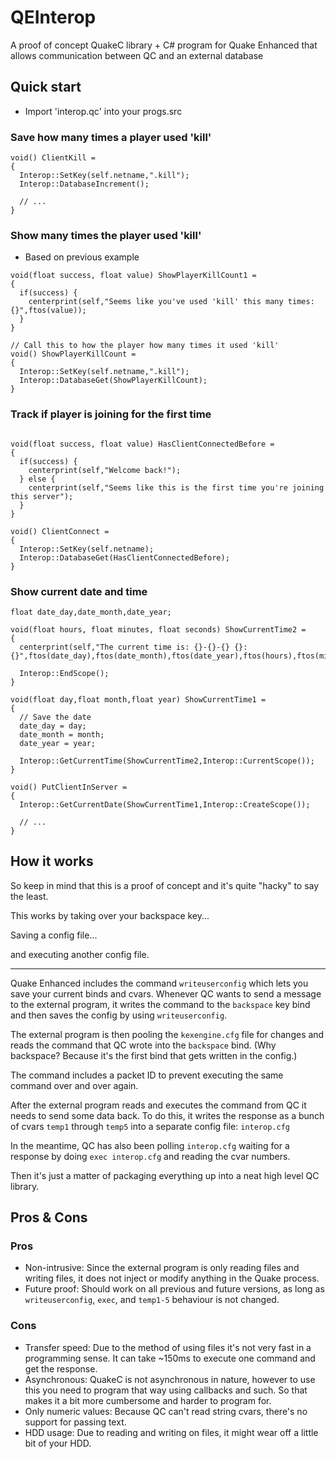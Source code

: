 # QEInterop
A proof of concept QuakeC library + C# program for Quake Enhanced that allows communication between QC and an external database

## Quick start
* Import 'interop.qc' into your progs.src

### Save how many times a player used 'kill'
```qc
void() ClientKill =
{
  Interop::SetKey(self.netname,".kill");
  Interop::DatabaseIncrement();
  
  // ...
}
```

### Show many times the player used 'kill'
* Based on previous example
```qc
void(float success, float value) ShowPlayerKillCount1 =
{
  if(success) {
    centerprint(self,"Seems like you've used 'kill' this many times: {}",ftos(value));
  }
}

// Call this to how the player how many times it used 'kill'
void() ShowPlayerKillCount = 
{
  Interop::SetKey(self.netname,".kill");
  Interop::DatabaseGet(ShowPlayerKillCount);
}
```

### Track if player is joining for the first time
```qc

void(float success, float value) HasClientConnectedBefore =
{
  if(success) {
    centerprint(self,"Welcome back!");
  } else {
    centerprint(self,"Seems like this is the first time you're joining this server");
  }
}

void() ClientConnect =
{
  Interop::SetKey(self.netname);
  Interop::DatabaseGet(HasClientConnectedBefore);
}
```

### Show current date and time
```qc
float date_day,date_month,date_year;

void(float hours, float minutes, float seconds) ShowCurrentTime2 =
{
  centerprint(self,"The current time is: {}-{}-{} {}:{}",ftos(date_day),ftos(date_month),ftos(date_year),ftos(hours),ftos(minutes),ftos(seconds));
  
  Interop::EndScope();
}

void(float day,float month,float year) ShowCurrentTime1 =
{
  // Save the date
  date_day = day;
  date_month = month;
  date_year = year;
  
  Interop::GetCurrentTime(ShowCurrentTime2,Interop::CurrentScope());
}

void() PutClientInServer =
{
  Interop::GetCurrentDate(ShowCurrentTime1,Interop::CreateScope());
  
  // ...
}
```

## How it works
So keep in mind that this is a proof of concept and it's quite "hacky" to say the least.

This works by taking over your backspace key...

Saving a config file...

and executing another config file.

---

Quake Enhanced includes the command `writeuserconfig` which lets you save your current binds and cvars.
Whenever QC wants to send a message to the external program, it writes the command to the `backspace` key bind and then
saves the config by using `writeuserconfig`.

The external program is then pooling the `kexengine.cfg` file for changes and reads the command that QC wrote into the `backspace` bind. 
(Why backspace? Because it's the first bind that gets written in the config.)

The command includes a packet ID to prevent executing the same command over and over again.

After the external program reads and executes the command from QC it needs to send some data back. To do this, it writes the response
as a bunch of cvars `temp1` through `temp5` into a separate config file: `interop.cfg`

In the meantime, QC has also been polling `interop.cfg` waiting for a response by doing `exec interop.cfg` and reading the cvar numbers.

Then it's just a matter of packaging everything up into a neat high level QC library. 

## Pros & Cons

### Pros
* Non-intrusive: Since the external program is only reading files and writing files, it does not inject or modify anything in the Quake process.
* Future proof: Should work on all previous and future versions, as long as `writeuserconfig`, `exec`, and `temp1-5` behaviour is not changed.

### Cons
* Transfer speed: Due to the method of using files it's not very fast in a programming sense.
It can take ~150ms to execute one command and get the response.
* Asynchronous: QuakeC is not asynchronous in nature, however to use this you need to program that way using callbacks and such.
So that makes it a bit more cumbersome and harder to program for.
* Only numeric values: Because QC can't read string cvars, there's no support for passing text.
* HDD usage: Due to reading and writing on files, it might wear off a little bit of your HDD.
